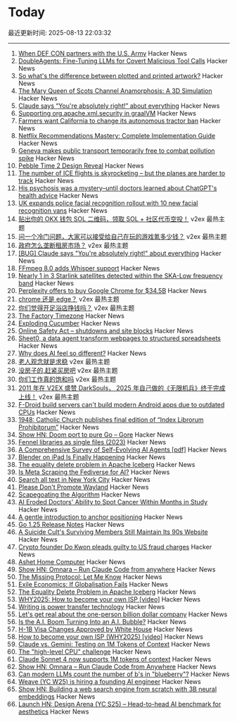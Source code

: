 # Today

最近更新时间: 2025-08-13 22:03:32

--- 
1. [When DEF CON partners with the U.S. Army](https://jackpoulson.substack.com/p/when-counterculture-and-empire-merge) Hacker News
2. [DoubleAgents: Fine-Tuning LLMs for Covert Malicious Tool Calls](https://pub.aimind.so/doubleagents-fine-tuning-llms-for-covert-malicious-tool-calls-b8ff00bf513e) Hacker News
3. [So what's the difference between plotted and printed artwork?](https://lostpixels.io/writings/the-difference-between-plotted-and-printed-artwork) Hacker News
4. [The Mary Queen of Scots Channel Anamorphosis: A 3D Simulation](https://www.charlespetzold.com/blog/2025/05/Mary-Queen-of-Scots-Channel-Anamorphosis-A-3D-Simulation.html) Hacker News
5. [Claude says “You're absolutely right!” about everything](https://github.com/anthropics/claude-code/issues/3382) Hacker News
6. [Supporting org.apache.xml.security in graalVM](https://guust.ysebie.be/blog/supporting-apache-xml-security-algorithms.html) Hacker News
7. [Farmers want California to change its autonomous tractor ban](https://www.nbcnews.com/video/farmers-want-california-to-change-its-autonomous-tractor-ban-244658757726) Hacker News
8. [Netflix Recommendations Mastery: Complete Implementation Guide](https://github.com/codeverseproo/Demo-Codes/tree/master/netflix) Hacker News
9. [Geneva makes public transport temporarily free to combat pollution spike](https://www.reuters.com/sustainability/climate-energy/geneva-makes-public-transport-temporarily-free-combat-pollution-spike-2025-08-13/) Hacker News
10. [Pebble Time 2 Design Reveal](https://www.youtube.com/watch?v=pcPzmDePH3E) Hacker News
11. [The number of ICE flights is skyrocketing – but the planes are harder to track](https://www.cnn.com/2025/08/13/politics/ice-flights-locations-tracking-maps) Hacker News
12. [His psychosis was a mystery–until doctors learned about ChatGPT's health advice](https://www.psypost.org/his-psychosis-was-a-mystery-until-doctors-learned-about-chatgpts-health-advice/) Hacker News
13. [UK expands police facial recognition rollout with 10 new facial recognition vans](https://www.theregister.com/2025/08/13/uk_expands_police_facial_recognition/) Hacker News
14. [贴出你的 OKX 钱包 SOL 二维码，领取 SOL + 社区代币空投！](https://www.v2ex.com/t/1152131) v2ex 最热主题
15. [问一个冷门问题，大家可以接受给自己在玩的游戏氪多少钱？](https://www.v2ex.com/t/1152076) v2ex 最热主题
16. [政府怎么垄断租房市场？](https://www.v2ex.com/t/1152026) v2ex 最热主题
17. [[BUG] Claude says "You're absolutely right!" about everything](https://github.com/anthropics/claude-code/issues/3382) Hacker News
18. [FFmpeg 8.0 adds Whisper support](https://code.ffmpeg.org/FFmpeg/FFmpeg/commit/13ce36fef98a3f4e6d8360c24d6b8434cbb8869b) Hacker News
19. [Nearly 1 in 3 Starlink satellites detected within the SKA-Low frequency band](https://astrobites.org/2025/08/12/starlink-ska-low/) Hacker News
20. [Perplexity offers to buy Google Chrome for $34.5B](https://www.theverge.com/news/758218/perplexity-google-chrome-bid-unsolicited-offer) Hacker News
21. [chrome 还是 edge？](https://www.v2ex.com/t/1152029) v2ex 最热主题
22. [你们觉得开足浴店挣钱吗？](https://www.v2ex.com/t/1151990) v2ex 最热主题
23. [The Factory Timezone](https://data.iana.org/time-zones/tzdb-2025a/factory) Hacker News
24. [Exploding Cucumber](https://en.wikipedia.org/wiki/Cyclanthera_brachystachya) Hacker News
25. [Online Safety Act – shutdowns and site blocks](https://www.blocked.org.uk/osa-blocks) Hacker News
26. [Sheet0, a data agent transform webpages to structured spreadsheets](https://www.sheet0.com/) Hacker News
27. [Why does AI feel so different?](https://blog.nilenso.com/blog/2025/08/12/why-does-ai-feel-so-different/) Hacker News
28. [老人观念就是求稳](https://www.v2ex.com/t/1151998) v2ex 最热主题
29. [没房子的,赶紧买房吧](https://www.v2ex.com/t/1151988) v2ex 最热主题
30. [你们工作真的饱和吗](https://www.v2ex.com/t/1151986) v2ex 最热主题
31. [2011 年在 V2EX 盛赞 DarkSouls， 2025 年自己做的《无限机兵》终于完成上线！](https://www.v2ex.com/t/1151961) v2ex 最热主题
32. [F-Droid build servers can't build modern Android apps due to outdated CPUs](https://news.ycombinator.com/item?id=44884709) Hacker News
33. [1948: Catholic Church publishes final edition of “Index Librorum Prohibitorum”](https://historyofinformation.com/detail.php?entryid=856) Hacker News
34. [Show HN: Doom port to pure Go – Gore](https://github.com/AndreRenaud/gore) Hacker News
35. [Fennel libraries as single files (2023)](https://andreyor.st/posts/2023-08-27-fennel-libraries-as-single-files/) Hacker News
36. [A Comprehensive Survey of Self-Evolving AI Agents [pdf]](https://arxiv.org/abs/2508.07407) Hacker News
37. [Blender on iPad Is Finally Happening](https://www.creativebloq.com/3d/blender-on-ipad-is-finally-happening-and-it-could-be-the-app-every-artist-needs) Hacker News
38. [The equality delete problem in Apache Iceberg](https://blog.dataengineerthings.org/the-equality-delete-problem-in-apache-iceberg-143dd451a974) Hacker News
39. [Is Meta Scraping the Fediverse for AI?](https://wedistribute.org/2025/08/is-meta-scraping-the-fediverse-for-ai/) Hacker News
40. [Search all text in New York City](https://www.alltext.nyc/) Hacker News
41. [Please Don't Promote Wayland](https://stoppromotingwayland.netlify.app/) Hacker News
42. [Scapegoating the Algorithm](https://asteriskmag.com/issues/11/scapegoating-the-algorithm) Hacker News
43. [AI Eroded Doctors' Ability to Spot Cancer Within Months in Study](https://www.bloomberg.com/news/articles/2025-08-12/ai-eroded-doctors-ability-to-spot-cancer-within-months-in-study) Hacker News
44. [A gentle introduction to anchor positioning](https://webkit.org/blog/17240/a-gentle-introduction-to-anchor-positioning/) Hacker News
45. [Go 1.25 Release Notes](https://go.dev/doc/go1.25) Hacker News
46. [A Suicide Cult's Surviving Members Still Maintain Its 90s Website](https://www.vice.com/en/article/a-suicide-cults-surviving-members-still-maintain-its-90s-website/) Hacker News
47. [Crypto founder Do Kwon pleads guilty to US fraud charges](https://www.ft.com/content/2e6fdc73-1083-48fb-b258-d22fc7ef8ad8) Hacker News
48. [Ashet Home Computer](https://ashet.computer/) Hacker News
49. [Show HN: Omnara – Run Claude Code from anywhere](https://github.com/omnara-ai/omnara) Hacker News
50. [The Missing Protocol: Let Me Know](https://deanebarker.net/tech/blog/let-me-know/) Hacker News
51. [Exile Economics: If Globalisation Fails](https://www.lrb.co.uk/the-paper/v47/n14/ferdinand-mount/biff-bang) Hacker News
52. [The Equality Delete Problem in Apache Iceberg](https://blog.dataengineerthings.org/the-equality-delete-problem-in-apache-iceberg-143dd451a974) Hacker News
53. [WHY2025: How to become your own ISP [video]](https://media.ccc.de/v/why2025-9-how-to-become-your-own-isp) Hacker News
54. [Writing is power transfer technology](https://danco.substack.com/p/im-joining-a16z) Hacker News
55. [Let's get real about the one-person billion dollar company](https://www.marcrand.com/p/lets-get-real-about-the-one-person) Hacker News
56. [Is the A.I. Boom Turning Into an A.I. Bubble?](https://www.newyorker.com/news/the-financial-page/is-the-ai-boom-turning-into-an-ai-bubble) Hacker News
57. [H-1B Visa Changes Approved by White House](https://www.newsweek.com/h-1b-visas-changes-approved-white-house-report-2112216) Hacker News
58. [How to become your own ISP (WHY2025) [video]](https://media.ccc.de/v/why2025-9-how-to-become-your-own-isp) Hacker News
59. [Claude vs. Gemini: Testing on 1M Tokens of Context](https://every.to/vibe-check/vibe-check-claude-sonnet-4-now-has-a-1-million-token-context-window) Hacker News
60. [The "high-level CPU" challenge](https://yosefk.com/blog/the-high-level-cpu-challenge.html) Hacker News
61. [Claude Sonnet 4 now supports 1M tokens of context](https://www.anthropic.com/news/1m-context) Hacker News
62. [Show HN: Omnara – Run Claude Code from Anywhere](https://github.com/omnara-ai/omnara) Hacker News
63. [Can modern LLMs count the number of b's in "blueberry"?](https://minimaxir.com/2025/08/llm-blueberry/) Hacker News
64. [Weave (YC W25) is hiring a founding AI engineer](https://www.ycombinator.com/companies/weave-3/jobs/SqFnIFE-founding-ai-engineer) Hacker News
65. [Show HN: Building a web search engine from scratch with 3B neural embeddings](https://blog.wilsonl.in/search-engine/) Hacker News
66. [Launch HN: Design Arena (YC S25) – Head-to-head AI benchmark for aesthetics](https://news.ycombinator.com/item?id=44878257) Hacker News
